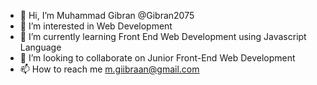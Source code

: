 - 👋 Hi, I’m Muhammad Gibran @Gibran2075
- 👀 I’m interested in Web Development
- 🌱 I’m currently learning Front End Web Development using Javascript Language
- 💞️ I’m looking to collaborate on Junior Front-End Web Development
- 📫 How to reach me m.giibraan@gmail.com

<!---
Gibran2075/Gibran2075 is a ✨ special ✨ repository because its `README.md` (this file) appears on your GitHub profile.
You can click the Preview link to take a look at your changes.
--->
